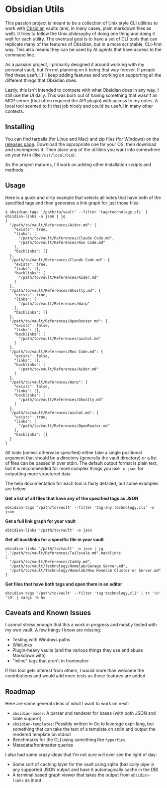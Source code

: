 # Obsidian Utils

This passion project is meant to be a collection of Unix style CLI utilities to work with
[Obsidian](https://obsidian.md/) vaults (and, in many cases, plain markdown files as well). It tries
to follow the Unix philosophy of doing one thing and doing it well for each utility. The eventual
goal is to have a set of CLI tools that can replicate many of the features of Obsidian, but in a
more scriptable, CLI-first way. This also means they can be used by AI agents that have access to
the command line.

As a passion project, I primarily designed it around working with my personal vault, but I'm not
planning on it being that way forever. If people find these useful, I'll keep adding features and
working on supporting all the different things that Obsidian does.

Lastly, this isn't intended to compete with what Obsidian does in any way. I still use the UI daily.
This was born out of having something that wasn't an MCP server (that often required the API
plugin) with access to my notes. A local tool seemed to fit that job nicely and could be useful in
many other contexts.

## Installing

You can find tarballs (for Linux and Mac) and zip files (for Windows) on the
[releases page](https://github.com/thomastaylor312/obsidian-utils/releases/latest). Download the
appropriate one for your OS, then download and uncompress it. Then place any of the utilities you
want into somewhere on your `PATH` (like `/usr/local/bin`).

As the project matures, I'll work on adding other installation scripts and methods 

## Usage

Here is a quick and dirty example that selects all notes that have both of the specified tags and
then generates a link graph for just those files:

```terminal
$ obsidian-tags '/path/to/vault' --filter 'tag:technology,cli' | obsidian-links -o json | jq
{
  "/path/to/vault/References/Aider.md": {
    "exists": true,
    "links": [
      "/path/to/vault/References/Claude Code.md",
      "/path/to/vault/References/Roo Code.md"
    ],
    "backlinks": []
  },
  "/path/to/vault/References/Claude Code.md": {
    "exists": true,
    "links": [],
    "backlinks": [
      "/path/to/vault/References/Aider.md"
    ]
  },
  "/path/to/vault/References/Ghostty.md": {
    "exists": true,
    "links": [
      "/path/to/vault/References/Warp"
    ],
    "backlinks": []
  },
  "/path/to/vault/References/OpenRouter.md": {
    "exists": false,
    "links": [],
    "backlinks": [
      "/path/to/vault/References/aichat.md"
    ]
  },
  "/path/to/vault/References/Roo Code.md": {
    "exists": false,
    "links": [],
    "backlinks": [
      "/path/to/vault/References/Aider.md"
    ]
  },
  "/path/to/vault/References/Warp": {
    "exists": false,
    "links": [],
    "backlinks": [
      "/path/to/vault/References/Ghostty.md"
    ]
  },
  "/path/to/vault/References/aichat.md": {
    "exists": true,
    "links": [
      "/path/to/vault/References/OpenRouter.md"
    ],
    "backlinks": []
  }
}
```

All tools (unless otherwise specified) either take a single positional argument that should be a
directory (generally the vault directory) or a list of files can be passed in over stdin. The
default output format is plain text, but it is recommended for more complex things you use `-o json`
for outputting more structured data

The help documentation for each tool is fairly detailed, but some examples are below:

**Get a list of all files that have any of the specified tags as JSON**

```terminal
obsidian-tags '/path/to/vault' --filter 'tag-any:technology,cli' -o json
```

**Get a full link graph for your vault**

```terminal
obsidian-links '/path/to/vault' -o json
```

**Get all backlinks for a specific file in your vault**

```terminal
obsidian-links '/path/to/vault' -o json | jq '."/path/to/vault/References/Tailscale.md".backlinks'
[
  "/path/to/vault/References/Caddy.md",
  "/path/to/vault/Technology/Homelab/Garage Server.md",
  "/path/to/vault/Technology/Homelab/New Homelab Cluster or Server.md"
]
```

**Get files that have both tags and open them in an editor**

```terminal
obsidian-tags '/path/to/vault' --filter 'tag:technology,cli' | tr '\n' '\0' | xargs -0 hx
```

## Caveats and Known Issues

I cannot stress enough that this a work in progress and mostly tested with my own vault. A few
things I know are missing:

- Testing with Windows paths
- WikiLinks
- Plugin-heavy vaults (and the various things they use and abuse Markdown with)
- "Inline" tags that aren't in frontmatter

If this tool gets interest from others, I would more than welcome the contributions and would add
more tests as those features are added 

## Roadmap

Here are some general ideas of what I want to work on next:

- `obsidian-bases`: A parser and renderer for bases (with both JSON and table support)
- `obsidian-templates`: Possibly written in Go to leverage expr-lang, but something that can take
  the text of a template on stdin and output the rendered template on stdout
- Benchmarks for the CLI using something like `hyperfine`
- Metadata/frontmatter queries

I also had some crazy ideas that I'm not sure will ever see the light of day:

- Some sort of caching layer for the vault using sqlite (basically pipe in any supported JSON
  output and have it automagically cache in the DB)
- A terminal based graph viewer that takes the output from `obsidian-links` as input

